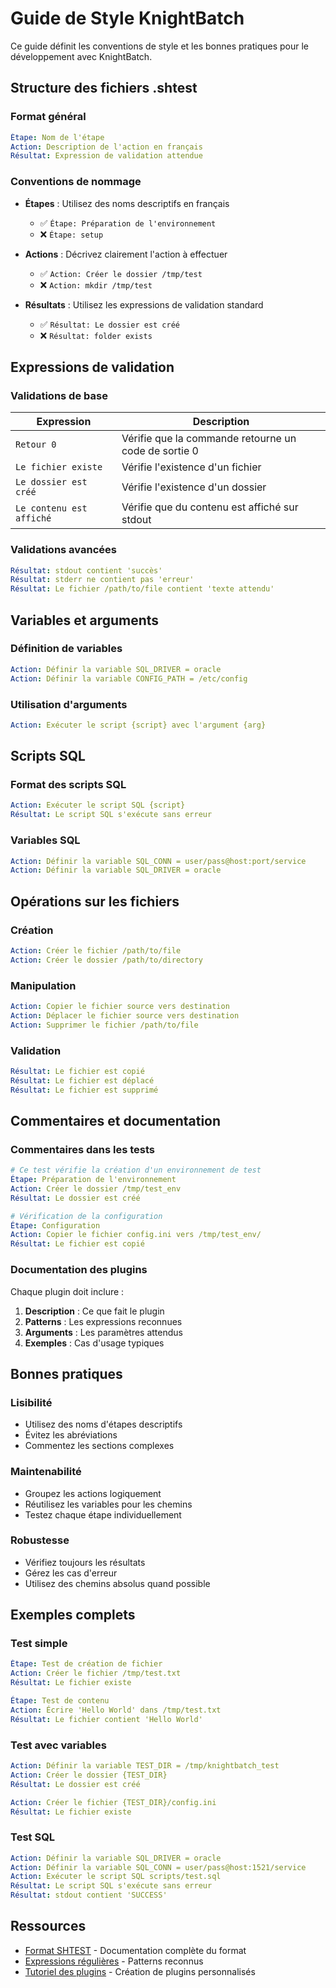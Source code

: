 # Guide de Style KnightBatch

Ce guide définit les conventions de style et les bonnes pratiques pour le développement avec KnightBatch.

## Structure des fichiers .shtest

### Format général

```yaml
Étape: Nom de l'étape
Action: Description de l'action en français
Résultat: Expression de validation attendue
```

### Conventions de nommage

- **Étapes** : Utilisez des noms descriptifs en français
  - ✅ `Étape: Préparation de l'environnement`
  - ❌ `Étape: setup`

- **Actions** : Décrivez clairement l'action à effectuer
  - ✅ `Action: Créer le dossier /tmp/test`
  - ❌ `Action: mkdir /tmp/test`

- **Résultats** : Utilisez les expressions de validation standard
  - ✅ `Résultat: Le dossier est créé`
  - ❌ `Résultat: folder exists`

## Expressions de validation

### Validations de base

| Expression | Description |
|------------|-------------|
| `Retour 0` | Vérifie que la commande retourne un code de sortie 0 |
| `Le fichier existe` | Vérifie l'existence d'un fichier |
| `Le dossier est créé` | Vérifie l'existence d'un dossier |
| `Le contenu est affiché` | Vérifie que du contenu est affiché sur stdout |

### Validations avancées

```yaml
Résultat: stdout contient 'succès'
Résultat: stderr ne contient pas 'erreur'
Résultat: Le fichier /path/to/file contient 'texte attendu'
```

## Variables et arguments

### Définition de variables

```yaml
Action: Définir la variable SQL_DRIVER = oracle
Action: Définir la variable CONFIG_PATH = /etc/config
```

### Utilisation d'arguments

```yaml
Action: Exécuter le script {script} avec l'argument {arg}
```

## Scripts SQL

### Format des scripts SQL

```yaml
Action: Exécuter le script SQL {script}
Résultat: Le script SQL s'exécute sans erreur
```

### Variables SQL

```yaml
Action: Définir la variable SQL_CONN = user/pass@host:port/service
Action: Définir la variable SQL_DRIVER = oracle
```

## Opérations sur les fichiers

### Création

```yaml
Action: Créer le fichier /path/to/file
Action: Créer le dossier /path/to/directory
```

### Manipulation

```yaml
Action: Copier le fichier source vers destination
Action: Déplacer le fichier source vers destination
Action: Supprimer le fichier /path/to/file
```

### Validation

```yaml
Résultat: Le fichier est copié
Résultat: Le fichier est déplacé
Résultat: Le fichier est supprimé
```

## Commentaires et documentation

### Commentaires dans les tests

```yaml
# Ce test vérifie la création d'un environnement de test
Étape: Préparation de l'environnement
Action: Créer le dossier /tmp/test_env
Résultat: Le dossier est créé

# Vérification de la configuration
Étape: Configuration
Action: Copier le fichier config.ini vers /tmp/test_env/
Résultat: Le fichier est copié
```

### Documentation des plugins

Chaque plugin doit inclure :

1. **Description** : Ce que fait le plugin
2. **Patterns** : Les expressions reconnues
3. **Arguments** : Les paramètres attendus
4. **Exemples** : Cas d'usage typiques

## Bonnes pratiques

### Lisibilité

- Utilisez des noms d'étapes descriptifs
- Évitez les abréviations
- Commentez les sections complexes

### Maintenabilité

- Groupez les actions logiquement
- Réutilisez les variables pour les chemins
- Testez chaque étape individuellement

### Robustesse

- Vérifiez toujours les résultats
- Gérez les cas d'erreur
- Utilisez des chemins absolus quand possible

## Exemples complets

### Test simple

```yaml
Étape: Test de création de fichier
Action: Créer le fichier /tmp/test.txt
Résultat: Le fichier existe

Étape: Test de contenu
Action: Écrire 'Hello World' dans /tmp/test.txt
Résultat: Le fichier contient 'Hello World'
```

### Test avec variables

```yaml
Action: Définir la variable TEST_DIR = /tmp/knightbatch_test
Action: Créer le dossier {TEST_DIR}
Résultat: Le dossier est créé

Action: Créer le fichier {TEST_DIR}/config.ini
Résultat: Le fichier existe
```

### Test SQL

```yaml
Action: Définir la variable SQL_DRIVER = oracle
Action: Définir la variable SQL_CONN = user/pass@host:1521/service
Action: Exécuter le script SQL scripts/test.sql
Résultat: Le script SQL s'exécute sans erreur
Résultat: stdout contient 'SUCCESS'
```

## Ressources

- [Format SHTEST](shtest_format.md) - Documentation complète du format
- [Expressions régulières](regex_documentation.md) - Patterns reconnus
- [Tutoriel des plugins](plugin_tutorial.md) - Création de plugins personnalisés 
